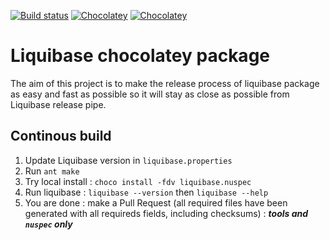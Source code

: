 [![Build status](https://ci.appveyor.com/api/projects/status/3avdga24cmxict48?svg=true)](https://ci.appveyor.com/project/adriens/chocolatey-liquibase)
[![Chocolatey](https://img.shields.io/chocolatey/v/liquibase.svg)](https://chocolatey.org/packages/liquibase)
[![Chocolatey](https://img.shields.io/chocolatey/dt/liquibase.svg)](https://chocolatey.org/packages/liquibase)


# Liquibase chocolatey package

The aim of this project is to make the release process of liquibase package as easy and fast as possible so it will stay as close as possible from Liquibase release pipe.

## Continous build

1. Update Liquibase version in `liquibase.properties`
2. Run `ant make`
3. Try local install : `choco install -fdv liquibase.nuspec`
4. Run liquibase : `liquibase --version` then `liquibase --help`
5. You are done : make a Pull Request (all required files have been generated
with all requireds fields, including checksums) : ***tools and `nuspec` only***
